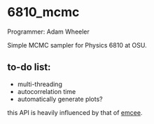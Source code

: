 # 6810_mcmc
Programmer: Adam Wheeler

Simple MCMC sampler for Physics 6810 at OSU.


## to-do list:
 - multi-threading
 - autocorrelation time
 - automatically generate plots?

this API is heavily influenced by that of [emcee](http://dan.iel.fm/emcee/current/api/).
